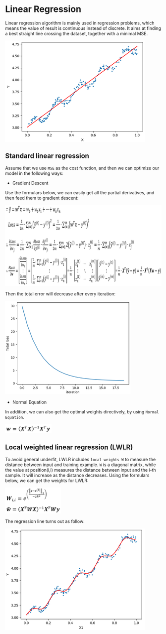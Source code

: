 # Linear Regression

Linear regression algorithm is mainly used in regression problems, which means the value of result is continuous instead of discrete.
It aims at finding a best straight line crossing the dataset, together with a minimal MSE. 

<img width='450' height='326' src="https://github.com/Kobeyond/Codes-for-Machine-Learning/blob/master/Linear%20Regression/data/regression_line.png"/>

## Standard linear regression

Assume that we use `MSE` as the cost function, and then we can optimize our model in the following ways: 


- Gradient Descent

Use the formulars below, we can easily get all the partial derivatives, and then feed them to gradient descent:

<img width='950' height='260' src="https://github.com/Kobeyond/Codes-for-Machine-Learning/blob/master/Linear%20Regression/data/linear_formular.png"/>

Then the total error will decrease after every iteration:

<img width='405' height='300' src="https://github.com/Kobeyond/Codes-for-Machine-Learning/blob/master/Linear%20Regression/data/learning_curve.png"/>


- Normal Equation

In addition, we can also get the optimal weights directively, by using `Normal Equation`.

<img width='150' height='30' src="https://github.com/Kobeyond/Codes-for-Machine-Learning/blob/master/Linear%20Regression/data/normal_equation.png"/>


## Local weighted linear regression (LWLR)
To avoid general underfit, LWLR includes `local weights W` to measure the distance between input and training example. `W` is a diagonal  matrix, while the value at position(i,i) measures the distance between input and the i-th sample. It will increase as the distance decreases. Using the formulars below, we can get the weights for LWLR:

<img width='180' height='83' src="https://github.com/Kobeyond/Codes-for-Machine-Learning/blob/master/Linear%20Regression/data/LWLR.png"/>


The regression line turns out as follow:

<img width='450' height='326' src="https://github.com/Kobeyond/Codes-for-Machine-Learning/blob/master/Linear%20Regression/data/lwlr.png"/>

